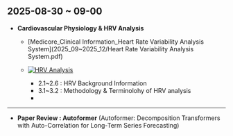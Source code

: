 ## 2025-08-30 ~ 09-00
- **Cardiovascular Physiology & HRV Analysis** 
  - [Medicore_Clinical Information_Heart Rate Variability Analysis System](2025_09~2025_12/Heart Rate Variability Analysis System.pdf)
  - [![HRV Analysis](https://img.shields.io/badge/PDF-HRV%20Analysis-blue)](https://github.com/whdudwo0428/My_TIL/blob/main/2025_09~2025_12/Heart%20Rate%20Variability%20Analysis%20System.pdf)

    - 2.1~2.6 : HRV Background Information
    - 3.1~3.2 : Methodology & Terminolohy of HRV analysis
    - 
---
- **Paper Review : Autoformer** (Autoformer: Decomposition Transformers with Auto-Correlation for Long-Term Series Forecasting)

